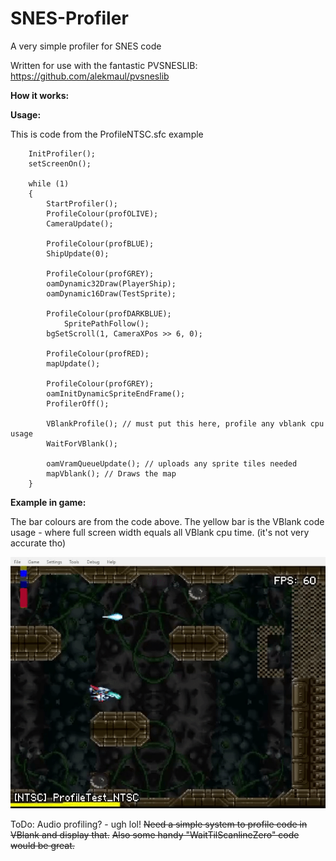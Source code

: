 # SNES-Profiler
A very simple profiler for SNES code

Written for use with the fantastic PVSNESLIB:  https://github.com/alekmaul/pvsneslib

**How it works:**



**Usage:**

This is code from the ProfileNTSC.sfc example

```
	InitProfiler();
	setScreenOn();

	while (1)
	{
		StartProfiler();
		ProfileColour(profOLIVE);
		CameraUpdate();

		ProfileColour(profBLUE);
		ShipUpdate(0);

		ProfileColour(profGREY);
		oamDynamic32Draw(PlayerShip);
		oamDynamic16Draw(TestSprite);

		ProfileColour(profDARKBLUE);
    		SpritePathFollow();    
		bgSetScroll(1, CameraXPos >> 6, 0);

		ProfileColour(profRED);
		mapUpdate();

		ProfileColour(profGREY);
		oamInitDynamicSpriteEndFrame();
		ProfilerOff();

		VBlankProfile(); // must put this here, profile any vblank cpu usage
		WaitForVBlank();

		oamVramQueueUpdate(); // uploads any sprite tiles needed
		mapVblank(); // Draws the map
	}
```

**Example in game:**

The bar colours are from the code above. The yellow bar is the VBlank code usage - where full screen width equals all VBlank cpu time. (it's not very accurate tho)

![](./Images/ProfileNTSC_Animated.gif)

ToDo:
Audio profiling? - ugh lol!
~~Need a simple system to profile code in VBlank and display that.~~ 
~~Also some handy "WaitTilScanlineZero" code would be great.~~
